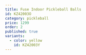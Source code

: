 ```yaml
---
title: Fuse Indoor Pickleball Balls
id: KZ42003O
category: pickleball
price: 1299
order: 2
published: true
variants:
  - color: yellow
    id: KZ42003Y
---
```


